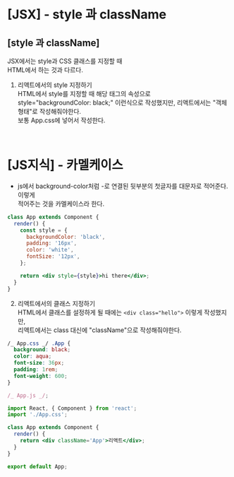 # [JSX] - style 과 className

## [style 과 className]

JSX에서는 style과 CSS 클래스를 지정할 때  
HTML에서 하는 것과 다르다.
<br>

1. 리액트에서의 style 지정하기  
   HTML에서 style를 지정할 때 해당 태그의 속성으로  
   style="backgroundColor: black;" 이런식으로 작성했지만, 리액트에서는 "객체  
   형태"로 작성해줘야한다.  
   보통 App.css에 넣어서 작성한다.

<br>

# [JS지식] - 카멜케이스

- js에서 background-color처럼 -로 연결된 뒷부분의 첫글자를 대문자로 적어준다. 이렇게  
  적어주는 것을 카멜케이스라 한다.

```jsx
class App extends Component {
  render() {
    const style = {
      backgroundColor: 'black',
      padding: '16px',
      color: 'white',
      fontSize: '12px',
    };

    return <div style={style}>hi there</div>;
  }
}
```

2. 리액트에서의 클래스 지정하기  
   HTML에서 클래스를 설정하게 될 때에는 `<div class="hello">` 이렇게 작성했지만,  
   리액트에서는 class 대신에 "className"으로 작성해줘야한다.

```css
/_ App.css _/ .App {
  background: black;
  color: aqua;
  font-size: 36px;
  padding: 1rem;
  font-weight: 600;
}
```

```jsx
/_ App.js _/;

import React, { Component } from 'react';
import './App.css';

class App extends Component {
  render() {
    return <div className='App'>리액트</div>;
  }
}

export default App;
```
